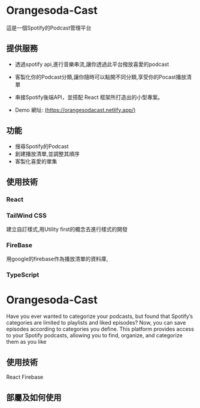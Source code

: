 # Orangesoda-Cast 
這是一個Spotify的Podcast管理平台

## 提供服務
- 透過spotify api,進行音樂串流,讓你透過此平台撥放喜愛的podcast
- 客製化你的Podcast分類,讓你隨時可以點開不同分類,享受你的Pocast播放清單
- 串接Spotify後端API，並搭配 React 框架所打造出的小型專案。

- Demo 網址: [(https://orangesodacast.netlify.app/)](https://orangesodacast.netlify.app/)

## 功能
- 搜尋Spotify的Podcast
- 創建播放清單,並調整其順序
- 客製化喜愛的單集

## 使用技術
### React

### TailWind CSS
建立自訂樣式,用Utility first的概念去進行樣式的開發
### FireBase
用google的firebase作為播放清單的資料庫,
### TypeScript

# Orangesoda-Cast
Have you ever wanted to categorize your podcasts, but found that Spotify’s categories are limited to playlists and liked episodes? Now, you can save episodes according to categories you define. This platform provides access to your Spotify podcasts, allowing you to find, organize, and categorize them as you like

## 使用技術
React
Firebase


## 部屬及如何使用


